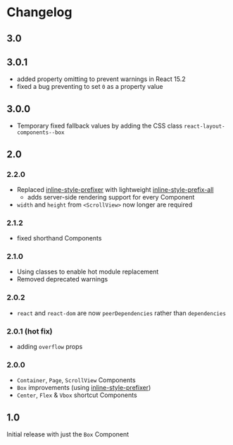 # Changelog

## 3.0

## 3.0.1
* added property omitting to prevent warnings in React 15.2
* fixed a bug preventing to set `0` as a property value

## 3.0.0
* Temporary fixed fallback values by adding the CSS class `react-layout-components--box`

## 2.0
### 2.2.0
* Replaced [inline-style-prefixer](https://github.com/rofrischmann/inline-style-prefixer) with lightweight [inline-style-prefix-all](https://github.com/rofrischmann/inline-style-prefix-all)
  * adds server-side rendering support for every Component
* `width` and `height` from `<ScrollView>` now longer are required

### 2.1.2
* fixed shorthand Components

### 2.1.0
* Using classes to enable hot module replacement
* Removed deprecated warnings

### 2.0.2
* `react` and `react-dom` are now `peerDependencies` rather than `dependencies`

### 2.0.1 (hot fix)
* adding `overflow` props

### 2.0.0
* `Container`, `Page`, `ScrollView` Components
* `Box` improvements (using [inline-style-prefixer](https://github.com/rofrischmann/inline-style-prefixer))
* `Center`, `Flex` & `Vbox` shortcut Components

## 1.0
Initial release with just the `Box` Component
